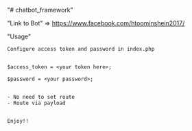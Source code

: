 "# chatbot_framework" 

"Link to Bot" => https://www.facebook.com/htoominshein2017/

"Usage"
	
	Configure access token and password in index.php


	$access_token = <your token here>;
	
	$password = <your password>;


	- No need to set route
	- Route via payload


	Enjoy!!